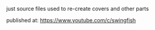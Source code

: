 just source files
used to re-create covers and other parts  

published at: https://www.youtube.com/c/swingfish

